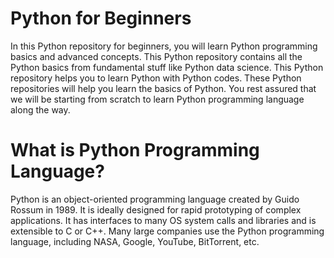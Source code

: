 # Python for Beginners

In this Python repository for beginners, you will learn Python programming basics and advanced concepts. This Python repository contains all the Python basics from fundamental stuff like Python data science. This Python repository helps you to learn Python with Python codes. These Python repositories will help you learn the basics of Python. You rest assured that we will be starting from scratch to learn Python programming language along the way.

# What is Python Programming Language?
Python is an object-oriented programming language created by Guido Rossum in 1989. It is ideally designed for rapid prototyping of complex applications. It has interfaces to many OS system calls and libraries and is extensible to C or C++. Many large companies use the Python programming language, including NASA, Google, YouTube, BitTorrent, etc.

